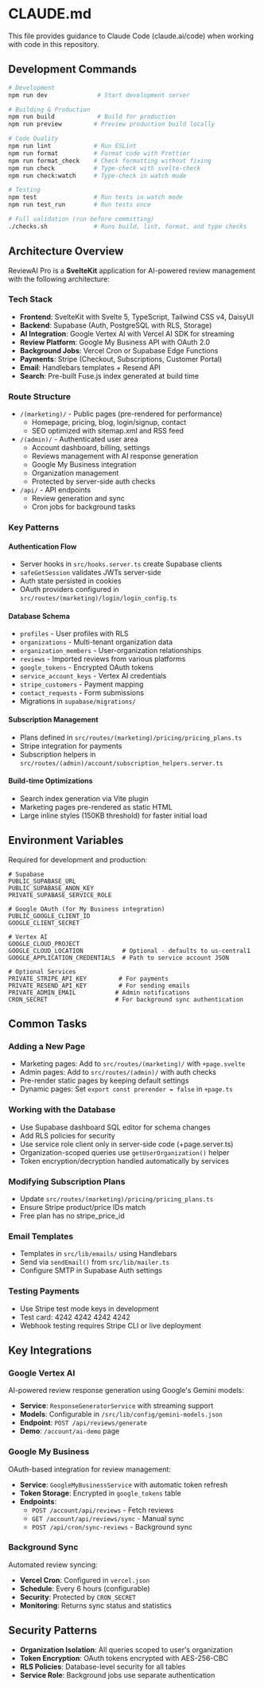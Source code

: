 # CLAUDE.md

This file provides guidance to Claude Code (claude.ai/code) when working with code in this repository.

## Development Commands

```bash
# Development
npm run dev              # Start development server

# Building & Production
npm run build            # Build for production
npm run preview         # Preview production build locally

# Code Quality
npm run lint            # Run ESLint
npm run format          # Format code with Prettier
npm run format_check    # Check formatting without fixing
npm run check           # Type-check with svelte-check
npm run check:watch     # Type-check in watch mode

# Testing
npm test                # Run tests in watch mode
npm run test_run        # Run tests once

# Full validation (run before committing)
./checks.sh             # Runs build, lint, format, and type checks
```

## Architecture Overview

ReviewAI Pro is a **SvelteKit** application for AI-powered review management with the following architecture:

### Tech Stack

- **Frontend**: SvelteKit with Svelte 5, TypeScript, Tailwind CSS v4, DaisyUI
- **Backend**: Supabase (Auth, PostgreSQL with RLS, Storage)
- **AI Integration**: Google Vertex AI with Vercel AI SDK for streaming
- **Review Platform**: Google My Business API with OAuth 2.0
- **Background Jobs**: Vercel Cron or Supabase Edge Functions
- **Payments**: Stripe (Checkout, Subscriptions, Customer Portal)
- **Email**: Handlebars templates + Resend API
- **Search**: Pre-built Fuse.js index generated at build time

### Route Structure

- `/(marketing)/` - Public pages (pre-rendered for performance)
  - Homepage, pricing, blog, login/signup, contact
  - SEO optimized with sitemap.xml and RSS feed
- `/(admin)/` - Authenticated user area
  - Account dashboard, billing, settings
  - Reviews management with AI response generation
  - Google My Business integration
  - Organization management
  - Protected by server-side auth checks
- `/api/` - API endpoints
  - Review generation and sync
  - Cron jobs for background tasks

### Key Patterns

#### Authentication Flow

- Server hooks in `src/hooks.server.ts` create Supabase clients
- `safeGetSession` validates JWTs server-side
- Auth state persisted in cookies
- OAuth providers configured in `src/routes/(marketing)/login/login_config.ts`

#### Database Schema

- `profiles` - User profiles with RLS
- `organizations` - Multi-tenant organization data
- `organization_members` - User-organization relationships
- `reviews` - Imported reviews from various platforms
- `google_tokens` - Encrypted OAuth tokens
- `service_account_keys` - Vertex AI credentials
- `stripe_customers` - Payment mapping
- `contact_requests` - Form submissions
- Migrations in `supabase/migrations/`

#### Subscription Management

- Plans defined in `src/routes/(marketing)/pricing/pricing_plans.ts`
- Stripe integration for payments
- Subscription helpers in `src/routes/(admin)/account/subscription_helpers.server.ts`

#### Build-time Optimizations

- Search index generation via Vite plugin
- Marketing pages pre-rendered as static HTML
- Large inline styles (150KB threshold) for faster initial load

## Environment Variables

Required for development and production:

```
# Supabase
PUBLIC_SUPABASE_URL
PUBLIC_SUPABASE_ANON_KEY
PRIVATE_SUPABASE_SERVICE_ROLE

# Google OAuth (for My Business integration)
PUBLIC_GOOGLE_CLIENT_ID
GOOGLE_CLIENT_SECRET

# Vertex AI
GOOGLE_CLOUD_PROJECT
GOOGLE_CLOUD_LOCATION           # Optional - defaults to us-central1
GOOGLE_APPLICATION_CREDENTIALS  # Path to service account JSON

# Optional Services
PRIVATE_STRIPE_API_KEY         # For payments
PRIVATE_RESEND_API_KEY         # For sending emails
PRIVATE_ADMIN_EMAIL           # Admin notifications
CRON_SECRET                   # For background sync authentication
```

## Common Tasks

### Adding a New Page

- Marketing pages: Add to `src/routes/(marketing)/` with `+page.svelte`
- Admin pages: Add to `src/routes/(admin)/` with auth checks
- Pre-render static pages by keeping default settings
- Dynamic pages: Set `export const prerender = false` in `+page.ts`

### Working with the Database

- Use Supabase dashboard SQL editor for schema changes
- Add RLS policies for security
- Use service role client only in server-side code (+page.server.ts)
- Organization-scoped queries use `getUserOrganization()` helper
- Token encryption/decryption handled automatically by services

### Modifying Subscription Plans

- Update `src/routes/(marketing)/pricing/pricing_plans.ts`
- Ensure Stripe product/price IDs match
- Free plan has no stripe_price_id

### Email Templates

- Templates in `src/lib/emails/` using Handlebars
- Send via `sendEmail()` from `src/lib/mailer.ts`
- Configure SMTP in Supabase Auth settings

### Testing Payments

- Use Stripe test mode keys in development
- Test card: 4242 4242 4242 4242
- Webhook testing requires Stripe CLI or live deployment

## Key Integrations

### Google Vertex AI

AI-powered review response generation using Google's Gemini models:

- **Service**: `ResponseGeneratorService` with streaming support
- **Models**: Configurable in `/src/lib/config/gemini-models.json`
- **Endpoint**: `POST /api/reviews/generate`
- **Demo**: `/account/ai-demo` page

### Google My Business

OAuth-based integration for review management:

- **Service**: `GoogleMyBusinessService` with automatic token refresh
- **Token Storage**: Encrypted in `google_tokens` table
- **Endpoints**:
  - `POST /account/api/reviews` - Fetch reviews
  - `GET /account/api/reviews/sync` - Manual sync
  - `POST /api/cron/sync-reviews` - Background sync

### Background Sync

Automated review syncing:

- **Vercel Cron**: Configured in `vercel.json`
- **Schedule**: Every 6 hours (configurable)
- **Security**: Protected by `CRON_SECRET`
- **Monitoring**: Returns sync status and statistics

## Security Patterns

- **Organization Isolation**: All queries scoped to user's organization
- **Token Encryption**: OAuth tokens encrypted with AES-256-CBC
- **RLS Policies**: Database-level security for all tables
- **Service Role**: Background jobs use separate authentication
